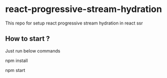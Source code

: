 # react-progressive-stream-hydration
This repo for setup react progressive stream hydration in react ssr

## How to start ?

Just run below commands

npm install

npm start

